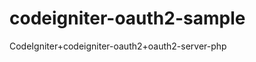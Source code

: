 codeigniter-oauth2-sample
=========================

CodeIgniter+codeigniter-oauth2+oauth2-server-php